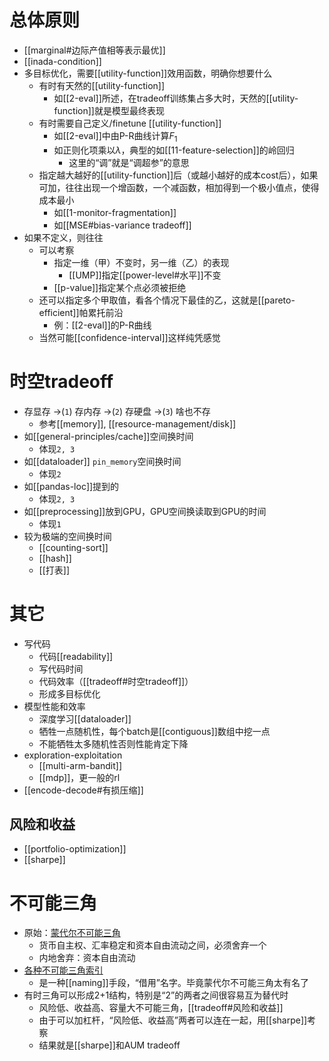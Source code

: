 # 总体原则
- [[marginal#边际产值相等表示最优]]
- [[inada-condition]]
- 多目标优化，需要[[utility-function]]效用函数，明确你想要什么
  - 有时有天然的[[utility-function]]
    - 如[[2-eval]]所述，在tradeoff训练集占多大时，天然的[[utility-function]]就是模型最终表现
  - 有时需要自己定义/finetune [[utility-function]]
    - 如[[2-eval]]中由P-R曲线计算$F_1$
    - 如正则化项乘以$\lambda$，典型的如[[11-feature-selection]]的岭回归
      - 这里的“调”就是“调超参”的意思
  - 指定越大越好的[[utility-function]]后（或越小越好的成本cost后），如果可加，往往出现一个增函数，一个减函数，相加得到一个极小值点，使得成本最小
    - 如[[1-monitor-fragmentation]]
    - 如[[MSE#bias-variance tradeoff]]
- 如果不定义，则往往
  - 可以考察
    - 指定一维（甲）不变时，另一维（乙）的表现
      - [[UMP]]指定[[power-level#水平]]不变
    - [[p-value]]指定某个点必须被拒绝
  - 还可以指定多个甲取值，看各个情况下最佳的乙，这就是[[pareto-efficient]]帕累托前沿
    - 例：[[2-eval]]的P-R曲线
  - 当然可能[[confidence-interval]]这样纯凭感觉
# 时空tradeoff
- 存显存 ->(`1`) 存内存 ->(`2`) 存硬盘 ->(`3`) 啥也不存
  - 参考[[memory]], [[resource-management/disk]]
- 如[[general-principles/cache]]空间换时间
  - 体现`2, 3`
- 如[[dataloader]] `pin_memory`空间换时间
  - 体现`2`
- 如[[pandas-loc]]提到的
  - 体现`2, 3`
- 如[[preprocessing]]放到GPU，GPU空间换读取到GPU的时间
  - 体现`1`
- 较为极端的空间换时间
  - [[counting-sort]]
  - [[hash]]
  - [[打表]]
# 其它
- 写代码
  - 代码[[readability]]
  - 写代码时间
  - 代码效率（[[tradeoff#时空tradeoff]]）
  - 形成多目标优化
- 模型性能和效率
  - 深度学习[[dataloader]]
  - 牺牲一点随机性，每个batch是[[contiguous]]数组中挖一点
  - 不能牺牲太多随机性否则性能肯定下降
- exploration-exploitation
  - [[multi-arm-bandit]]
  - [[mdp]]，更一般的rl
- [[encode-decode#有损压缩]]
## 风险和收益
- [[portfolio-optimization]]
- [[sharpe]]
# 不可能三角
- 原始：[蒙代尔不可能三角](https://www.zhihu.com/question/390881054)
  - 货币自主权、汇率稳定和资本自由流动之间，必须舍弃一个
  - 内地舍弃：资本自由流动
- [各种不可能三角索引](https://www.zhihu.com/question/299541816)
  - 是一种[[naming]]手段，“借用”名字。毕竟蒙代尔不可能三角太有名了
- 有时三角可以形成2+1结构，特别是“2”的两者之间很容易互为替代时
  - 风险低、收益高、容量大不可能三角，[[tradeoff#风险和收益]]
  - 由于可以加杠杆，“风险低、收益高”两者可以连在一起，用[[sharpe]]考察
  - 结果就是[[sharpe]]和AUM tradeoff